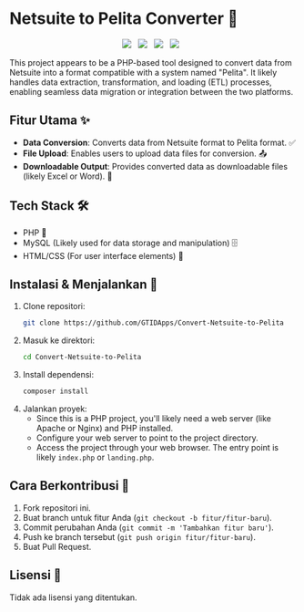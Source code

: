 # Netsuite to Pelita Converter 🔄

<p align="center">
  <img src="https://img.shields.io/badge/PHP-777BB4?style=for-the-badge&logo=php&logoColor=white" style="margin-right: 8px;">
  <img src="https://img.shields.io/badge/MySQL-005C84?style=for-the-badge&logo=mysql&logoColor=white" style="margin-right: 8px;">
  <img src="https://img.shields.io/badge/HTML5-E34F26?style=for-the-badge&logo=html5&logoColor=white" style="margin-right: 8px;">
  <img src="https://img.shields.io/badge/CSS3-1572B6?style=for-the-badge&logo=css3&logoColor=white" style="margin-right: 8px;">
</p>

This project appears to be a PHP-based tool designed to convert data from Netsuite into a format compatible with a system named "Pelita". It likely handles data extraction, transformation, and loading (ETL) processes, enabling seamless data migration or integration between the two platforms.

## Fitur Utama ✨

*   **Data Conversion**: Converts data from Netsuite format to Pelita format. ✅
*   **File Upload**: Enables users to upload data files for conversion. 📤
*   **Downloadable Output**: Provides converted data as downloadable files (likely Excel or Word). 💾

## Tech Stack 🛠️

*   PHP 🐘
*   MySQL (Likely used for data storage and manipulation) 🗄️
*   HTML/CSS (For user interface elements) 🎨

## Instalasi & Menjalankan 🚀

1.  Clone repositori:
    ```bash
    git clone https://github.com/GTIDApps/Convert-Netsuite-to-Pelita
    ```
2.  Masuk ke direktori:
    ```bash
    cd Convert-Netsuite-to-Pelita
    ```
3.  Install dependensi:
    ```bash
    composer install
    ```
4.  Jalankan proyek:
    *   Since this is a PHP project, you'll likely need a web server (like Apache or Nginx) and PHP installed.
    *   Configure your web server to point to the project directory.
    *   Access the project through your web browser.  The entry point is likely `index.php` or `landing.php`.

## Cara Berkontribusi 🤝

1.  Fork repositori ini.
2.  Buat branch untuk fitur Anda (`git checkout -b fitur/fitur-baru`).
3.  Commit perubahan Anda (`git commit -m 'Tambahkan fitur baru'`).
4.  Push ke branch tersebut (`git push origin fitur/fitur-baru`).
5.  Buat Pull Request.

## Lisensi 📄

Tidak ada lisensi yang ditentukan.
